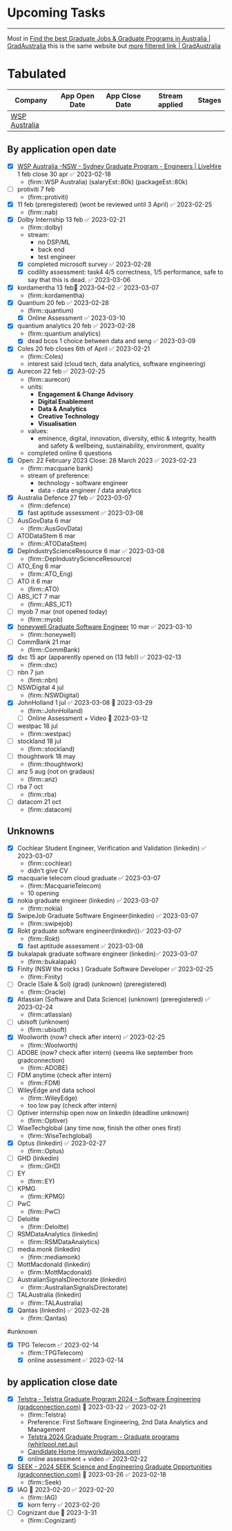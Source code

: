 	
# Upcoming Tasks

---


Most in [Find the best Graduate Jobs & Graduate Programs in Australia | GradAustralia](https://gradaustralia.com.au/search-jobs?opportunity_types=1&locations=9692%2C9692%7C9694&study_fields=532%2C532%7C550%2C502)
this is the same website but [more filtered link | GradAustralia](https://gradaustralia.com.au/search-jobs?opportunity_types=1&locations=9692%2C9692%7C9694&study_fields=532%2C532%7C550%2C502&start=60&industry_sectors=762)

# Tabulated
| Company | App Open Date | App Close Date | Stream applied | Stages |
| ------- | ------------- | -------------- | -------------- | ------ |
| [WSP Australia](https://www.livehire.com/careers/wspaustralia/job/AX6KH/NI18LM71KO/nsw-sydney-graduate-program-engineers) |   |                |                |        |


## By application open date
- [x] [WSP Australia -NSW - Sydney Graduate Program - Engineers | LiveHire](https://www.livehire.com/careers/wspaustralia/job/AX6KH/NI18LM71KO/nsw-sydney-graduate-program-engineers)  1 feb  close 30 apr ✅ 2023-02-18
	- (firm::WSP Australia) (salaryEst::80k) (packageEst::80k)
- [ ] protiviti 7 feb
	- (firm::protiviti)
- [x] 11 feb (preregistered) (wont be reviewed until 3 April) ✅ 2023-02-25
	- (firm::nab)
- [x] Dolby Internship 13 feb ✅ 2023-02-21
	- (firm::dolby)
	- stream:
		- no DSP/ML
		- back end
		- test engineer
	- [x] completed microsoft survey ✅ 2023-02-28
	- [x] codility assessment: task4 4/5 correctness, 1/5 performance, safe to say that this is dead. ✅ 2023-03-06
- [x] kordamentha 13 feb📅 2023-04-02 ✅ 2023-03-07
	- (firm::kordamentha)
- [x] Quantium 20 feb ✅ 2023-02-28
	- (firm::quantium)
	- [x] Online Assessment ✅ 2023-03-10
- [x] quantium analytics 20 feb ✅ 2023-02-28
	- (firm::quantium analytics)
	- [x] dead bcos 1 choice between data and seng ✅ 2023-03-09
- [x] Coles 20 feb closes 6th of April ✅ 2023-02-21
	- (firm::Coles)
	- interest said (cloud tech, data analytics, software engineering)
- [x] Aurecon 22 feb ✅ 2023-02-25
	- (firm::aurecon)
	- units:
		-   **Engagement & Change Advisory** 
		-   **Digital Enablement**      
		-   **Data & Analytics** 
		-   **Creative Technology** 
		-   **Visualisation**
	- values:
		- eminence, digital, innovation, diversity, ethic & integrity, health and safety & wellbeing, sustainability, environment, quality
	- completed online 6 questions
- [x] Open: 22 February 2023  Close: 28 March 2023 ✅ 2023-02-23
	- (firm::macquarie bank)
	- stream of preference:
		- technology - software engineer
		- data - data engineer / data analytics 
- [x] Australia Defence 27 feb ✅ 2023-03-07
	- (firm::defence)
	- [x] fast aptitude assessment ✅ 2023-03-08
- [ ] AusGovData  6 mar
	- (firm::AusGovData)
- [ ] ATODataStem  6 mar
	- (firm::ATODataStem)
- [x] DepIndustryScienceResource  6 mar ✅ 2023-03-08
	- (firm::DepIndustryScienceResource)
- [ ] ATO_Eng  6 mar
	- (firm::ATO_Eng)
- [ ] ATO  it 6 mar
	- (firm::ATO)
- [ ] ABS_ICT  7 mar
	- (firm::ABS_ICT)
- [ ] myob  7 mar (not opened today)
	- (firm::myob)
- [x] [honeywell Graduate Software Engineer](https://www.google.com/url?q=https://careers.honeywell.com/us/en/job/HONEUSREQ391855EXTERNALENUS/Graduate-Software-Engineer?utm_source%3Dlinkedin%26utm_medium%3Dphenom-feeds&sa=D&source=editors&ust=1678441753506422&usg=AOvVaw3C4pDcQJHu_HL9o2lSMKXi)  10 mar ✅ 2023-03-10
	- (firm::honeywell)
- [ ] CommBank  21 mar
	- (firm::CommBank)
- [x] dxc  15 apr (apparently opened on (13 feb)) ✅ 2023-02-13
	- (firm::dxc)
- [ ] nbn  7 jun
	- (firm::nbn)
- [ ] NSWDigital  4 jul
	- (firm::NSWDigital)
- [x] JohnHolland  1 jul ✅ 2023-03-08 📅 2023-03-29
	- (firm::JohnHolland)
	- [ ] Online Assessment + Video 📅 2023-03-12 
- [ ] westpac  18 jul
	- (firm::westpac)
- [ ] stockland  18 jul
	- (firm::stockland)
- [ ] thoughtwork  18 may
	- (firm::thoughtwork)
- [ ] anz  5 aug (not on gradaus)
	- (firm::anz)
- [ ] rba  7 oct
	- (firm::rba)
- [ ] datacom  21 oct
	- (firm::datacom)


## Unknowns

- [x] Cochlear Student Engineer, Verification and Validation (linkedin) ✅ 2023-03-07
	- (firm::cochlear)
	- didn't give CV
- [x] macquarie telecom cloud graduate ✅ 2023-03-07
	- (firm::MacquarieTelecom)
	- 10 opening 
- [x] nokia graduate engineer (linkedin) ✅ 2023-03-07
	- (firm::nokia)
- [x] SwipeJob Graduate Software Engineer(linkedin) ✅ 2023-03-07
	- (firm::swipejob)
- [x] Rokt graduate software engineer(linkedin))✅ 2023-03-07
	- (firm::Rokt)
	- [x] fast aptitude assessment ✅ 2023-03-08
- [x] bukalapak graduate software engineer (linkedin)✅ 2023-03-07
	- (firm::bukalapak)
- [x] Finity (NSW the rocks ) Graduate Software Developer ✅ 2023-02-25
	- (firm::Finity)
- [ ] Oracle (Sale & Sol) (grad) (unknown) (preregistered)
	- (firm::Oracle)
- [x] Atlassian (Software and Data Science) (unknown) (preregistered) ✅ 2023-02-24
	- (firm::atlassian)
- [ ] ubisoft (unknown)
	- (firm::ubisoft)
- [x] Woolworth (now? check after intern) ✅ 2023-02-25
	- (firm::Woolworth)
- [ ] ADOBE (now? check after intern) (seems like september from gradconnection)
	- (firm::ADOBE)
- [ ] FDM anytime (check after intern)
	- (firm::FDM)
- [ ] WileyEdge and data school
	- (firm::WileyEdge)
	- too low pay (check after intern)
- [ ] Optiver internship open now on linkedin (deadline unknown)
	- (firm::Optiver)
- [ ] WiseTechglobal (any time now, finish the other ones first)
	- (firm::WiseTechglobal)
- [x] Optus (linkedin) ✅ 2023-02-27
	- (firm::Optus)
- [ ] GHD (linkedin)
	- (firm::GHD)
- [ ] EY
	- (firm::EY)
- [ ] KPMG
	- (firm::KPMG)
- [ ] PwC
	- (firm::PwC)
- [ ] Deloitte
	- (firm::Deloitte)
- [ ] RSMDataAnalytics (linkedin)
	- (firm::RSMDataAnalytics)
- [ ] media.monk (linkedin)
	- (firm::mediamonk)
- [ ] MottMacdonald (linkedin)
	- (firm::MottMacdonald)
- [ ] AustralianSignalsDirectorate (linkedin)
	- (firm::AustralianSignalsDirectorate)
- [ ] TALAustralia (linkedin)
	- (firm::TALAustralia)
- [x] Qantas (linkedin) ✅ 2023-02-28
	- (firm::Qantas)

#unknown 
- [x] TPG Telecom ✅ 2023-02-14
	- (firm::TPGTelecom)
	- [x] online assessment  ✅ 2023-02-14

## by application close date
- [x] [Telstra - Telstra Graduate Program 2024 – Software Engineering (gradconnection.com)](https://au.gradconnection.com/employers/telstra/jobs/telstra-telstra-graduate-program-2024-software-engineering/) 📅 2023-03-22 ✅ 2023-02-21
	- (firm::Telstra)
	- Preference: First Software Engineering, 2nd Data Analytics and Management
	- [Telstra 2024 Graduate Program - Graduate programs (whirlpool.net.au)](https://forums.whirlpool.net.au/archive/988l4xv2)
	- [Candidate Home (myworkdayjobs.com)](https://telstra.wd3.myworkdayjobs.com/en-US/Telstra_Careers/userHome)
	- [x] online assessment + video ✅ 2023-02-22
- [x] [SEEK - 2024 SEEK Science and Engineering Graduate Opportunities (gradconnection.com)](https://au.gradconnection.com/employers/seek/jobs/seek-2024-seek-science-and-engineering-graduate-opportunities/) 📅 2023-03-26 ✅ 2023-02-18
	- (firm::Seek) 
- [x] IAG 📅 2023-02-20 ✅ 2023-02-20
	- (firm::IAG)
	- [x] korn ferry ✅ 2023-02-20
- [ ] Cognizant due 📅 2023-3-31
	- (firm::Cognizant)